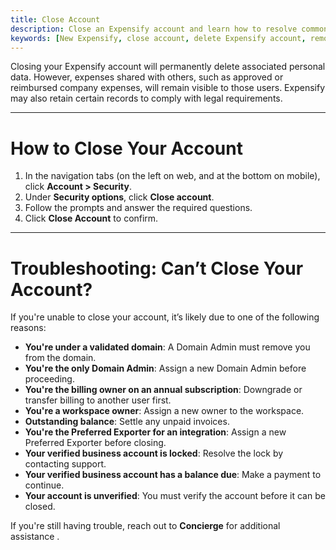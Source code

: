 ```yaml
---
title: Close Account
description: Close an Expensify account and learn how to resolve common issues that prevent account deletion.
keywords: [New Expensify, close account, delete Expensify account, remove user, deactivate account, cancel account, terminate]
---
```


Closing your Expensify account will permanently delete associated personal data. However, expenses shared with others, such as approved or reimbursed company expenses, will remain visible to those users. Expensify may also retain certain records to comply with legal requirements.

---

# How to Close Your Account

1. In the navigation tabs (on the left on web, and at the bottom on mobile), click **Account > Security**.
2. Under **Security options**, click **Close account**.
3. Follow the prompts and answer the required questions.
4. Click **Close Account** to confirm.

---

# Troubleshooting: Can’t Close Your Account?

If you're unable to close your account, it’s likely due to one of the following reasons:

- **You're under a validated domain**: A Domain Admin must remove you from the domain.
- **You're the only Domain Admin**: Assign a new Domain Admin before proceeding.
- **You're the billing owner on an annual subscription**: Downgrade or transfer billing to another user first.
- **You're a workspace owner**: Assign a new owner to the workspace.
- **Outstanding balance**: Settle any unpaid invoices.
- **You're the Preferred Exporter for an integration**: Assign a new Preferred Exporter before closing.
- **Your verified business account is locked**: Resolve the lock by contacting support.
- **Your verified business account has a balance due**: Make a payment to continue.
- **Your account is unverified**: You must verify the account before it can be closed.

If you're still having trouble, reach out to **Concierge** for additional assistance .

